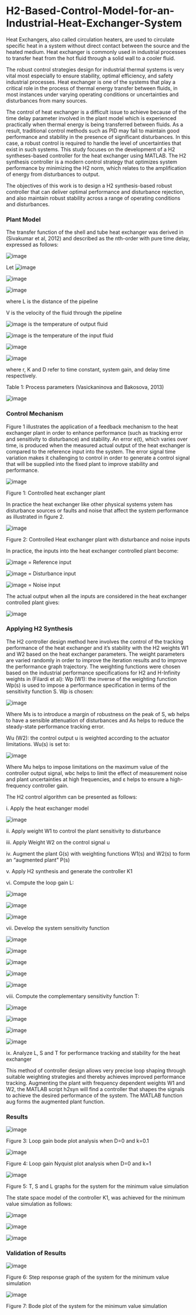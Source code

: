 # H2-Based-Control-Model-for-an-Industrial-Heat-Exchanger-System

Heat Exchangers, also called circulation heaters, are used to circulate specific heat in a system without direct contact between the source and the heated medium. Heat exchanger is commonly used in industrial processes to transfer heat from the hot fluid through a solid wall to a cooler fluid. 

The robust control strategies design for industrial thermal systems is very vital most especially to ensure stability, optimal efficiency, and safety industrial processes. Heat exchanger is one of the systems that play a critical role in the process of thermal energy transfer between fluids, in most instances under varying operating conditions or uncertainties and disturbances from many sources. 

The control of heat exchanger is a difficult issue to achieve because of the time delay parameter involved in the plant model which is experienced practically when thermal energy is being transferred between fluids. As a result, traditional control methods such as PID may fail to maintain good performance and stability in the presence of significant disturbances. In this case, a robust control is required to handle the level of uncertainties that exist in such systems. 
This study focuses on the development of a H2 syntheses-based controller for the heat exchanger using MATLAB. The H2 synthesis controller is a modern control strategy that optimizes system performance by minimizing the H2 norm, which relates to the amplification of energy from disturbances to output. 

The objectives of this work is to design a H2 synthesis-based robust controller that can deliver optimal performance and disturbance rejection, and also maintain robust stability across a range of operating conditions and disturbances. 

### Plant Model
The transfer function of the shell and tube heat exchanger was derived in (Sivakumar et al, 2012) and described as the nth-order with pure time delay, expressed as follows:

![image](https://github.com/user-attachments/assets/f8db8946-c466-41df-9664-2cabf5d511fe)

Let ![image](https://github.com/user-attachments/assets/7660f8a1-f6a1-43c0-b7b6-4217bec73594)

![image](https://github.com/user-attachments/assets/8b557a5a-26d5-4b6f-9096-088a69d56683)

![image](https://github.com/user-attachments/assets/1359cc8d-7875-46d9-968e-78d1933ca2b2)

where
L is the distance of the pipeline 

V is the velocity of the fluid through the pipeline

![image](https://github.com/user-attachments/assets/75bbaf80-74ce-42ae-a7a2-c4a25f014cd3) is the temperature of output fluid

![image](https://github.com/user-attachments/assets/19e2aac8-e8da-48c0-a479-bc9129bc70c2) is the temperature of the input fluid

![image](https://github.com/user-attachments/assets/0de36dc6-4d50-4660-bba5-f1ee0f343096)

![image](https://github.com/user-attachments/assets/b64abf62-2ac2-41ec-8d26-bb465adc65c0)

where r, K and D refer to time constant, system gain, and delay time respectively.

Table 1: Process parameters (Vasickaninova and Bakosova, 2013)

![image](https://github.com/user-attachments/assets/740b2c06-c19e-415a-85ce-2ad88f66cbf4)

### Control Mechanism
Figure 1 illustrates the application of a feedback mechanism to the heat exchanger plant in order to enhance performance (such as tracking error and sensitivity to disturbance) and stability. An error e(t), which varies over time, is produced when the measured actual output of the heat exchanger is compared to the reference input into the system. The error signal time variation makes it challenging to control in order to generate a control signal that will be supplied into the fixed plant to improve stability and performance.

![image](https://github.com/user-attachments/assets/6273b843-4e1b-42df-a2c0-be89c21e312e)

Figure 1: Controlled heat exchanger plant

In practice the heat exchanger like other physical systems ystem has disturbance sources or faults and noise that affect the system performance as illustrated in figure 2. 

![image](https://github.com/user-attachments/assets/eccdc7ed-1d62-403e-bde7-18c9c4d86f15)

Figure 2: Controlled Heat exchanger plant with disturbance and noise inputs

In practice, the inputs into the heat exchanger controlled plant become:

![image](https://github.com/user-attachments/assets/9233e184-4171-426d-9e35-c3abb3c637b3) = Reference input

![image](https://github.com/user-attachments/assets/b631635b-e99d-4157-b48a-8ffa757bcafd) = Disturbance input

![image](https://github.com/user-attachments/assets/299ab2fc-d9d8-4d22-8985-4379f6a5c8a3) = Noise input

The actual output when all the inputs are considered in the heat exchanger controlled plant gives:

![image](https://github.com/user-attachments/assets/7deb952b-cd4a-4fa2-a38a-a38bec0831e3)

### Applying H2 Synthesis

The H2 controller design method here involves the control of the tracking performance of the heat exchanger and it’s stability with the H2 weights W1 and W2 based on the heat exchanger parameters. The weight parameters are varied randomly in order to improve the iteration results and to improve the performance graph trajectory. The weighting functions were chosen based on the industrial performance specifications for H2 and H-Infinity weights in (Filardi et al):
Wp (W1): the inverse of the weighting function Wp(s) is used to impose a performance specification in terms of the sensitivity function S. Wp is chosen:

![image](https://github.com/user-attachments/assets/d3aec4b6-eec9-487d-a417-430e3e6bdf7c)

Where Ms is to introduce a margin of robustness on the peak of S, wb helps to have a sensible attenuation of disturbances and As helps to reduce the steady-state performance tracking error.

Wu (W2): the control output u is weighted according to the actuator limitations. Wu(s) is set to:

![image](https://github.com/user-attachments/assets/8a1f237a-7e43-422d-b408-c311220cc77b)

Where Mu helps to impose limitations on the maximum value of the controller output signal, wbc helps to limit the effect of measurement noise and plant uncertainties at high frequencies, and ε helps to ensure a high-frequency controller gain.

The H2 control algorithm can be presented as follows:

i.	Apply the heat exchanger model 

![image](https://github.com/user-attachments/assets/4141654f-407e-4e6e-b2fb-2a5ad3a4565b)

ii.	Apply weight W1 to control the plant sensitivity to disturbance

iii.	Apply Weight W2 on the control signal u

iv.	Augment the plant G(s) with weighting functions W1(s) and W2(s) to form an “augmented plant” P(s)

v.	Apply H2 synthesis and generate the controller K1 

vi.	Compute the loop gain L:

![image](https://github.com/user-attachments/assets/6237f79b-21e6-40b4-91e5-460b3a0bbd32)

![image](https://github.com/user-attachments/assets/2df5d15a-cb2b-479d-8d2c-87543a7112d1)

![image](https://github.com/user-attachments/assets/1aad6915-734c-4273-ac01-f987ae36ec1a)

vii.	Develop the system sensitivity function 

![image](https://github.com/user-attachments/assets/59c0acb8-6325-4f2d-adcf-b1fb6326b9f1)

![image](https://github.com/user-attachments/assets/55dd6cfe-f147-4777-acea-11a252ff0bec)

![image](https://github.com/user-attachments/assets/9aac9d3e-68f4-4d70-bdbe-bcdc4950e249)

![image](https://github.com/user-attachments/assets/2125c677-c578-4a59-988f-416fff30e53e)

![image](https://github.com/user-attachments/assets/e0d60f43-97c2-43ae-a33c-692749f86010)

viii.	        Compute the complementary sensitivity function T:

![image](https://github.com/user-attachments/assets/299d92a6-24eb-4eaa-be9e-7fb4d49811d3)

![image](https://github.com/user-attachments/assets/8d474702-a24e-43bb-87ad-62f8b5dec9ba)

![image](https://github.com/user-attachments/assets/00fc4382-875a-4019-9039-e3094953f2d3)

![image](https://github.com/user-attachments/assets/112a46b8-8e19-4830-b1ee-8f9654d19ab4)

ix.	Analyze L, S and T for performance tracking and stability for the heat exchanger

This method of controller design allows very precise loop shaping through suitable weighting strategies and thereby achieves improved performance tracking. Augmenting the plant with frequency dependent weights W1 and W2, the MATLAB script h2syn will find a controller that shapes the signals to achieve the desired performance of the system. The MATLAB function aug forms the augmented plant function. 

### Results

![image](https://github.com/user-attachments/assets/b29e870b-b556-4ee1-affd-80f6bf3d9eee)

Figure 3: Loop gain bode plot analysis when D=0 and k=0.1

![image](https://github.com/user-attachments/assets/0529f786-18c8-47b2-b1ae-5f684241e878)

Figure 4: Loop gain Nyquist plot analysis when D=0 and k=1

![image](https://github.com/user-attachments/assets/dd347f63-079f-47c1-a7d6-4861ec479699)

Figure 5: T, S and L graphs for the system for the minimum value simulation

The state space model of the controller K1, was achieved for the minimum value simulation as follows:

![image](https://github.com/user-attachments/assets/0fa6aa76-bdb1-4bae-b74d-6b2e94c44624)

![image](https://github.com/user-attachments/assets/bf2d251b-10fe-44ee-9ea9-5069ffeb95eb)

![image](https://github.com/user-attachments/assets/959ffe4a-6c87-4345-9546-96673d635af8)

### Validation of Results

![image](https://github.com/user-attachments/assets/2a054aef-178b-4328-820e-ae8f02c4af8a)

Figure 6: Step response graph of the system for the minimum value simulation

![image](https://github.com/user-attachments/assets/81a69eba-3e5e-4d52-a308-c3503521abf7)

Figure 7: Bode plot of the system for the minimum value simulation




